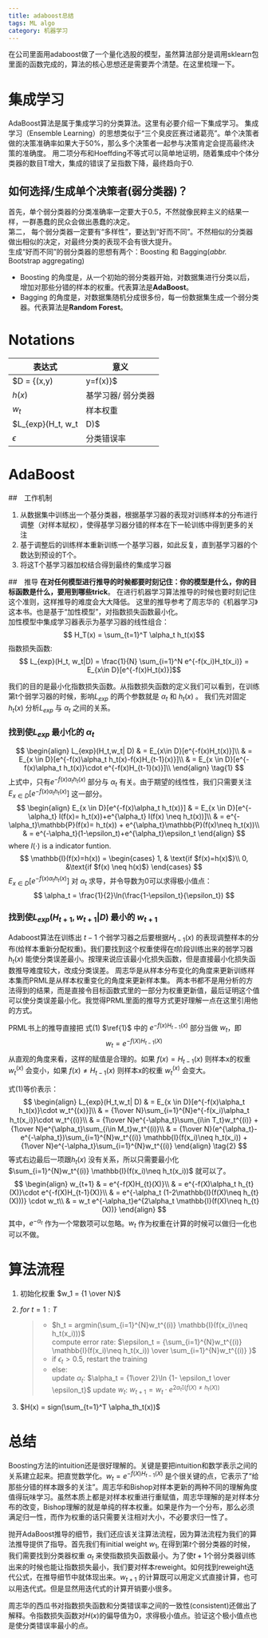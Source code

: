 ```yaml
---
title: adaboost总结
tags: ML algo
category: 机器学习
---
```


在公司里面用adaboost做了一个量化选股的模型，虽然算法部分是调用sklearn包里面的函数完成的，算法的核心思想还是需要弄个清楚。在这里梳理一下。
# 集成学习
AdaBoost算法是属于集成学习的分类算法。这里有必要介绍一下集成学习。
集成学习（Ensemble Learning）的思想类似于“三个臭皮匠赛过诸葛亮”。单个决策者做的决策准确率如果大于50%，那么多个决策者一起参与决策肯定会提高最终决策的准确度。
用二项分布和Hoeffding不等式可以简单地证明，随着集成中个体分类器的数目T增大，集成的错误了呈指数下降，最终趋向于0.

## 如何选择/生成单个决策者(弱分类器)？
首先，单个弱分类器的分类准确率一定要大于0.5，不然就像民粹主义的结果一样，一群愚蠢的民众会做出愚蠢的决定。  
第二， 每个弱分类器一定要有“多样性”，要达到“好而不同”。不然相似的分类器做出相似的决定，对最终分类的表现不会有很大提升。  
生成“好而不同”的弱分类器的思想有两个：Boosting 和 Bagging(*abbr.* Bootstrap aggregating)
- Boosting 的角度是，从一个初始的弱分类器开始，对数据集进行分类以后，增加对那些分错的样本的权重。代表算法是**AdaBoost**。
- Bagging 的角度是，对数据集随机分成很多份，每一份数据集生成一个弱分类器。代表算法是**Random Forest**。
# Notations

 表达式                    |意义
 -------------------------|--
  $D = \{(x,y)|y=f(x)\}$  |  数据集，f(x)表示真实函数
 $h(x)$                   |  基学习器/ 弱分类器
 $w_t$                    |  样本权重
 $L_{exp}(H_t, w_t|D)$    |  指数损失
 $\epsilon$               |  分类错误率
# AdaBoost
##　工作机制
1. 从数据集中训练出一个基分类器，根据基学习器的表现对训练样本的分布进行调整（对样本赋权），使得基学习器分错的样本在下一轮训练中得到更多的关注
2. 基于调整后的训练样本重新训练一个基学习器，如此反复，直到基学习器的个数达到预设的T个。
3. 将这T个基学习器加权结合得到最终的集成学习器

##　推导
**在对任何模型进行推导的时候都要时刻记住：你的模型是什么，你的目标函数是什么，要用到哪些trick**。
在进行机器学习算法推导的时候也要时刻记住这个准则，这样推导的难度会大大降低。
这里的推导参考了周志华的《机器学习》这本书。也是基于“加性模型”，对指数损失函数最小化。  
加性模型中集成学习器表示为基学习器的线性组合：
$$ H_T(x) = \sum_{t=1}^T \alpha_t h_t(x)$$
指数损失函数:
$$ L_{exp}(H_t, w_t|D) = \frac{1}{N} \sum_{i=1}^N e^{-f(x_i)H_t(x_i)} = E_{x\in D}[e^{-f(x)H_t(x)}]$$

我们的目的是最小化指数损失函数。从指数损失函数的定义我们可以看到，在训练第t个弱学习器的时候，影响$L_{exp}$ 的两个参数就是 $\alpha_t$ 和 $h_t(x)$ 。
我们先对固定$h_t(x)$ 分析$L_{exp}$ 与  $\alpha_t$ 之间的关系。
### 找到使$L_{exp}$ 最小化的 $\alpha_t$
$$
\begin{align}
 L_{exp}(H_t,w_t| D) & = E_{x\in D}[e^{-f(x)H_t(x)}]\\
                     & = E_{x \in D}[e^{-f(x)\alpha_t h_t(x)-f(x)H_{t-1}(x)}]\\
                     & = E_{x \in D}[e^{-f(x)\alpha_t h_t(x)}\cdot e^{-f(x)H_{t-1}(x)}]\\
    \end{align}
    \tag{1}
$$
上式中，只有$e^{-f(x)\alpha_t h_t(x)}$ 部分与 $\alpha_t$ 有关。由于期望的线性性，我们只需要关注$E_{x \in D}[e^{-f(x)\alpha_t h_t(x)}]$ 这一部分。
$$
\begin{align}
E_{x \in D}[e^{-f(x)\alpha_t h_t(x)}] & = E_{x \in D}[e^{-\alpha_t} I(f(x)= h_t(x))+e^{\alpha_t} I(f(x) \neq h_t(x))]\\
                                      & = e^{-\alpha_t}\mathbb{P}(f(x)= h_t(x)) + e^{\alpha_t}\mathbb{P}(f(x)\neq h_t(x))\\
                                      & = e^{-\alpha_t}(1-\epsilon_t)+e^{\alpha_t}\epsilon_t
\end{align}
$$
where $I(\cdot)$ is a indicator funtion.
$$
        \mathbb{I}(f(x)=h(x)) =
        \begin{cases}
        1, & \text{if $f(x)=h(x)$}\\
        0, &\text{if $f(x) \neq h(x)$}
        \end{cases}
$$
$E_{x \in D}[e^{-f(x)\alpha_t h_t(x)}]$ 对 $\alpha_t$ 求导，并令导数为$0$可以求得极小值点：
$$
\alpha_t = \frac{1}{2}\ln(\frac{1-\epsilon_t}{\epsilon_t})
$$


### 找到使$L_{exp}(H_{t+1},w_{t+1}| D)$ 最小的 $w_{t+1}$
Adaboost算法在训练出 $t-1$ 个弱学习器之后要根据$H_{t-1}(x)$ 的表现调整样本的分布(给样本重新分配权重)。我们要找到这个权重使得在$t$阶段训练出来的弱学习器$h_t(x)$ 能使分类误差最小。按理来说应该最小化损失函数，但是直接最小化损失函数推导难度较大，改成分类误差。
周志华是从样本分布变化的角度来更新训练样本集而PRML是从样本权重变化的角度来更新样本集。
两本书都不是用分析的方法得到的结果，而是直接令目标函数式里的一部分为权重更新值，最后证明这个值可以使分类误差最小化。我觉得PRML里面的推导方式更好理解一点在这里引用他的方式。

PRML书上的推导直接把 式(1) $\ref{1}$ 中的 $e^{-f(x)H_{t-1}(x)}$ 部分当做 $w_t$，即
$$
w_t = e^{-f(X)H_{t-1}(X)}
$$
从直观的角度来看，这样的赋值是合理的。如果 $f(x)=H_{t-1}(x)$ 则样本x的权重 $w_t^{(x)}$ 会变小，如果 $f(x)\neq H_{t-1}(x)$ 则样本x的权重 $w_t^{(x)}$ 会变大。

式(1)等价表示：
$$
\begin{align}
 L_{exp}(H_t,w_t| D) & = E_{x \in D}[e^{-f(x)\alpha_t h_t(x)}\cdot w_t^{(x)}]\\
                     & = {1\over N}\sum_{i=1}^{N}e^{-f(x_i)\alpha_t h_t(x_i)}\cdot w_t^{(i)}\\
                     & = {1\over N}e^{-\alpha_t}\sum_{i\in T_t}w_t^{(i)} +　{1\over N}e^{\alpha_t}\sum_{i\in M_t}w_t^{(i)}\\
                     & = {1\over N}(e^{\alpha_t}-e^{-\alpha_t})\sum_{i=1}^{N}w_t^{(i)} \mathbb{I}(f(x_i)\neq h_t(x_i))
                          + {1\over N}e^{-\alpha_t}\sum_{i=1}^{N}w_t^{(i)}
    \end{align}
    \tag{2}
$$
等式右边最后一项跟$h_t(x)$ 没有关系，所以只需要最小化 $\sum_{i=1}^{N}w_t^{(i)} \mathbb{I}(f(x_i)\neq h_t(x_i))$ 就可以了。
$$
\begin{align}
w_{t+1} & = e^{-f(X)H_{t}(X)}\\
        & = e^{-f(X)\alpha_t h_{t}(X)}\cdot e^{-f(X)H_{t-1}(X)}\\
        & = e^{-\alpha_t (1-2\mathbb{I}(f(X)\neq h_{t}(X)))} \cdot w_t\\
        & = w_t e^{-\alpha_t}e^{2\alpha_t \mathbb{I}(f(X)\neq h_{t}(X))}
        \end{align}
$$
其中，$e^{-\alpha_t}$ 作为一个常数项可以忽略。$w_t$ 作为权重在计算的时候可以做归一化也可以不做。
# 算法流程

1.  初始化权重 $w_1 = {1 \over N}$
2.  $for \ t = 1:T$
    > - $h_t = argmin(\sum_{i=1}^{N}w_t^{(i)} \mathbb{I}(f(x_i)\neq h_t(x_i)))$  
  compute error rate: $\epsilon_t = {\sum_{i=1}^{N}w_t^{(i)} \mathbb{I}(f(x_i)\neq h_t(x_i)) \over \sum_{i=1}^{N}w_t^{(i)} }$  
     >- if $\epsilon_t > 0.5$, restart the training
     >- else:  
       update $\alpha_t$: $\alpha_t = {1\over 2}\ln {1- \epsilon_t \over \epsilon_t}$
update $w_t$: $w_{t+1} = w_t\cdot e^{2\alpha_t \mathbb{I}(f(X)\neq h_t(X))}$

3. $H(x) = sign(\sum_{t=1}^T \alpha_th_t(x))$

# 总结
Boosting方法的intuition还是很好理解的。关键是要把intuition和数学表示之间的关系建立起来。把直觉数学化。$w_t = e^{-f(X)H_{t-1}(X)}$ 是个很关键的点，它表示了“给那些分错的样本跟多的关注”。周志华和Bishop对样本更新的两种不同的理解角度值得玩味学习。虽然本质上都是对样本权重进行重赋值，周志华理解的是对样本分布的改变，Bishop理解的就是单纯的样本权重。如果是作为一个分布，那么必须满足归一性，而作为权重的话只需要关注相对大小，不必要求归一性了。

抛开AdaBoost推导的细节，我们还应该关注算法流程，因为算法流程为我们的算法推导提供了指导。首先我们有initial weight $w_1$, 在得到第$t$个弱分类器的时候，我们需要找到分类器权重 $\alpha_t$ 来使指数损失函数最小。为了使$t+1$个弱分类器训练出来的时候也能让指数损失最小，我们要对样本reweight。如何找到reweight迭代公式，在推导细节中就体现出来。$w_{t+1}$
的计算既可以用定义式直接计算，也可以用迭代式。但是显然用迭代式的计算开销要小很多。

周志华的西瓜书对指数损失函数和分类错误率之间的一致性(consistent)还做出了解释。令指数损失函数对$H(x)$的偏导值为0，求得极小值点。验证这个极小值点也是使分类错误率最小的点。
